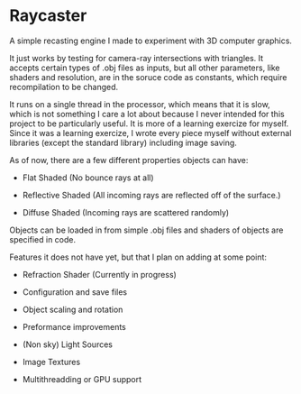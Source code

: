 # Raycaster
A simple recasting engine I made to experiment with 3D computer graphics.

It just works by testing for camera-ray intersections with triangles.
It accepts certain types of .obj files as inputs, but all other parameters, like shaders and resolution, are in the soruce code as constants, which require recompilation to be changed.

It runs on a single thread in the processor, which means that it is slow, which is not something I care a lot about because I never intended for this project to be particularly useful. It is more of a learning exercize for myself.
Since it was a learning exercize, I wrote every piece myself without external libraries (except the standard library) including image saving.

As of now, there are a few different properties objects can have:

* Flat Shaded (No bounce rays at all)

* Reflective Shaded (All incoming rays are reflected off of the surface.)

* Diffuse Shaded (Incoming rays are scattered randomly)

Objects can be loaded in from simple .obj files and shaders of objects are specified in code.




Features it does not have yet, but that I plan on adding at some point:

* Refraction Shader (Currently in progress)

* Configuration and save files

* Object scaling and rotation

* Preformance improvements

* (Non sky) Light Sources

* Image Textures

* Multithreadding or GPU support
